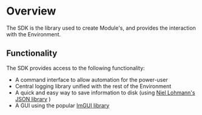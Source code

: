 # Overview

The SDK is the library used to create Module's, and provides the interaction with the Environment.

## Functionality

The SDK provides access to the following functionality:

- A command interface to allow automation for the power-user
- Central logging library unified with the rest of the Environment
- A quick and easy way to save information to disk (using [Niel Lohmann's JSON library](https://json.nlohmann.me/) )
- A GUI using the popular [ImGUI library](https://github.com/ocornut/imgui)

##